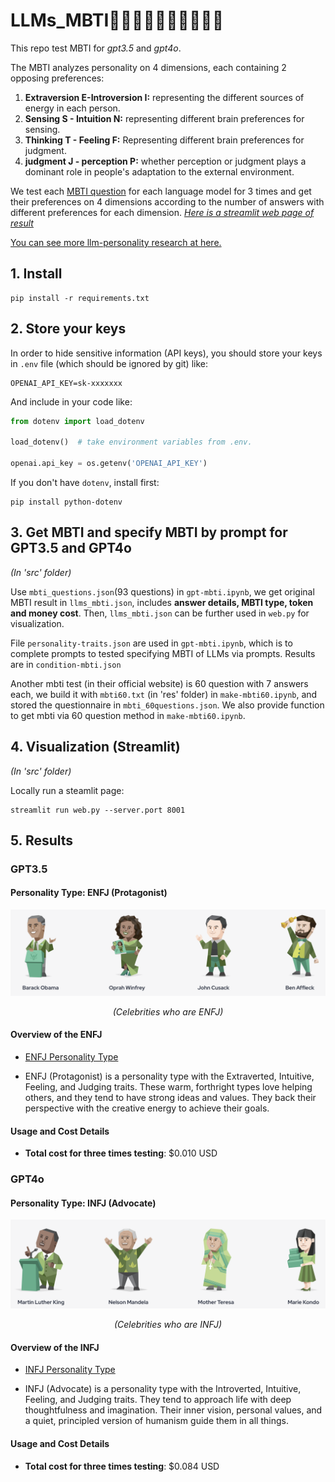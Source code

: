 
# LLMs_MBTI👩‍💼👨‍💻👨‍💼👩‍🎤🕵️‍♀️
This repo test MBTI for *gpt3.5* and *gpt4o*.   

The MBTI analyzes personality on 4 dimensions, each containing 2 opposing preferences:   

1. **Extraversion E-Introversion I:** representing the different sources of energy in each person.
2. **Sensing S - Intuition N:** representing different brain preferences for sensing.
3. **Thinking T - Feeling F:** Representing different brain preferences for judgment.
4. **judgment J - perception P:** whether perception or judgment plays a dominant role in people's adaptation to the external environment.

We test each [MBTI question](./mbti_questions.json) for each language model for 3 times and get their preferences on 4 dimensions according to the number of answers with different preferences for each dimension. *[Here is a streamlit web page of result](https://derekwang2002-streamlit-repo-web-gyx7yx.streamlit.app/)*

[You can see more llm-personality research at here.](https://quilt-trouble-855.notion.site/LLM-MBTI-Papers-1222a8ae851045959403e4628804129a?pvs=74)

## 1. Install

```
pip install -r requirements.txt
```

## 2. Store your keys

In order to hide sensitive information (API keys), you should store your keys in `.env` file (which should be ignored by git) like:

```
OPENAI_API_KEY=sk-xxxxxxx
```

And include in your code like:

```python
from dotenv import load_dotenv

load_dotenv()  # take environment variables from .env.

openai.api_key = os.getenv('OPENAI_API_KEY')
```

If you don't have `dotenv`, install first:

```
pip install python-dotenv
```

## 3. Get MBTI and specify MBTI by prompt for GPT3.5 and GPT4o
*(In 'src' folder)*

Use `mbti_questions.json`(93 questions) in `gpt-mbti.ipynb`, we get original MBTI result in `llms_mbti.json`, includes **answer details, MBTI type, token and money cost**. Then, `llms_mbti.json` can be further used in `web.py` for visualization.

File `personality-traits.json` are used in `gpt-mbti.ipynb`, which is to complete prompts to tested specifying MBTI of LLMs via prompts. Results are in `condition-mbti.json`

Another mbti test (in their official website) is 60 question with 7 answers each, we build it with `mbti60.txt` (in 'res' folder) in `make-mbti60.ipynb`, and stored the questionnaire in `mbti_60questions.json`. We also provide function to get mbti via 60 question method in `make-mbti60.ipynb`.

## 4. Visualization (Streamlit)
*(In 'src' folder)*

Locally run a steamlit page: 

```
streamlit run web.py --server.port 8001
```


## 5. Results
### GPT3.5
#### Personality Type: ENFJ (Protagonist)
<div style="text-align: center;">
  <img src="res/ENFJ.png" alt="Celebrities with same MBTI" title="Celebrities with same MBTI" />
  <p><i>(Celebrities who are ENFJ)</i></p>
</div>

#### Overview of the ENFJ

- [ENFJ Personality Type](https://www.16personalities.com/enfj-personality)

- ENFJ (Protagonist) is a personality type with the Extraverted, Intuitive, Feeling, and Judging traits. These warm, forthright types love helping others, and they tend to have strong ideas and values. They back their perspective with the creative energy to achieve their goals.

#### Usage and Cost Details

- **Total cost for three times testing**: $0.010 USD

### GPT4o
#### Personality Type: INFJ (Advocate)
<div style="text-align: center;">
  <img src="res/INFJ.png" alt="Celebrities with same MBTI" title="Celebrities with same MBTI" />
  <p style="text-align: center;"><i>(Celebrities who are INFJ)</i></p>
</div>


#### Overview of the INFJ 

- [INFJ Personality Type](https://www.16personalities.com/infj-personality)

- INFJ (Advocate) is a personality type with the Introverted, Intuitive, Feeling, and Judging traits. They tend to approach life with deep thoughtfulness and imagination. Their inner vision, personal values, and a quiet, principled version of humanism guide them in all things.

#### Usage and Cost Details

- **Total cost for three times testing**: $0.084 USD